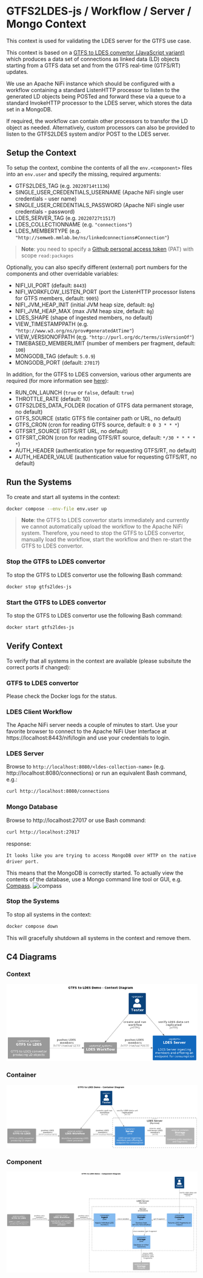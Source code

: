 # GTFS2LDES-js / Workflow / Server / Mongo Context
This context is used for validating the LDES server for the GTFS use case.

This context is based on a [GTFS to LDES convertor (JavaScript variant)](https://github.com/julianrojas87/gtfs2ldes-js) which produces a data set of connections as linked data (LD) objects starting from a GTFS data set and from the GTFS real-time (GTFS/RT) updates.

We use an Apache NiFi instance which should be configured with a workflow containing a standard ListenHTTP processor to listen to the generated LD objects being POSTed and forward these via a queue to a standard InvokeHTTP processor to the LDES server, which stores the data set in a MongoDB.

If required, the workflow can contain other processors to transfor the LD object as needed. Alternatively, custom processors can also be provided to listen to the GTFS2LDES system and/or POST to the LDES server.

## Setup the Context
To setup the context, combine the contents of all the `env.<component>` files into an `env.user` and specify the missing, required arguments:
* GTFS2LDES_TAG (e.g. `20220714t1136`)
* SINGLE_USER_CREDENTIALS_USERNAME (Apache NiFi single user credentials - user name)
* SINGLE_USER_CREDENTIALS_PASSWORD (Apache NiFi single user credentials - password)
* LDES_SERVER_TAG (e.g. `20220727t1517`)
* LDES_COLLECTIONNAME (e.g. `"connections"`)
* LDES_MEMBERTYPE (e.g. `"http://semweb.mmlab.be/ns/linkedconnections#Connection"`)

> **Note**: you need to specify a [Github personal access token](https://docs.github.com/en/authentication/keeping-your-account-and-data-secure/creating-a-personal-access-token) (PAT) with scope `read:packages`

Optionally, you can also specify different (external) port numbers for the components and other overridable variables:
* NIFI_UI_PORT (default: `8443`)
* NIFI_WORKFLOW_LISTEN_PORT (port the ListenHTTP processor listens for GTFS members, default: `9005`)
* NIFI_JVM_HEAP_INIT (initial JVM heap size, default: `8g`)
* NIFI_JVM_HEAP_MAX (max JVM heap size, default: `8g`)
* LDES_SHAPE (shape of ingested members, no default)
* VIEW_TIMESTAMPPATH (e.g. `"http://www.w3.org/ns/prov#generatedAtTime"`)
* VIEW_VERSIONOFPATH (e;g. `"http://purl.org/dc/terms/isVersionOf"`)
* TIMEBASED_MEMBERLIMIT (number of members per fragment, default: `100`)
* MONGODB_TAG (default: `5.0.9`)
* MONGODB_PORT (default: `27017`)


In addition, for the GTFS to LDES conversion, various other arguments are required (for more information see [here](https://github.com/julianrojas87/gtfs2ldes-js)):
* RUN_ON_LAUNCH (`true` or `false`, default: `true`)
* THROTTLE_RATE (default: 10)
* GTFS2LDES_DATA_FOLDER (location of GTFS data permanent storage, no default)
* GTFS_SOURCE (static GTFS file container path or URL, no default)
* GTFS_CRON (cron for reading GTFS source, default: `0 0 3 * * *`)
* GTFSRT_SOURCE (GTFS/RT URL, no default)
* GTFSRT_CRON (cron for reading GTFS/RT source, default: `*/30 * * * * *`)
* AUTH_HEADER (authentication type for requesting GTFS/RT, no default)
* AUTH_HEADER_VALUE (authentication value for requesting GTFS/RT, no default)

## Run the Systems
To create and start all systems in the context:
```bash
docker compose --env-file env.user up
```

> **Note**: the GTFS to LDES convertor starts immediately and currently we cannot automatically upload the workflow to the Apache NiFi system. Therefore, you need to stop the GTFS to LDES convertor, manually load the workflow, start the workflow and then re-start the GTFS to LDES convertor.

### Stop the GTFS to LDES convertor
To stop the GTFS to LDES convertor use the following Bash command:
```bash
docker stop gtfs2ldes-js
```

### Start the GTFS to LDES convertor
To stop the GTFS to LDES convertor use the following Bash command:
```bash
docker start gtfs2ldes-js
```

## Verify Context
To verify that all systems in the context are available (please subsitute the correct ports if changed):

### GTFS to LDES convertor
Please check the Docker logs for the status.

### LDES Client Workflow
The Apache NiFi server needs a couple of minutes to start. Use your favorite browser to connect to the Apache NiFi User Interface at https://localhost:8443/nifi/login and use your credentials to login.

### LDES Server
Browse to `http://localhost:8080/<ldes-collection-name>` (e.g. http://localhost:8080/connections) or run an equivalent Bash command, e.g.:
```bash
curl http://localhost:8080/connections
```

### Mongo Database
Browse to http://localhost:27017 or use Bash command:
```bash
curl http://localhost:27017
```
response:
```text
It looks like you are trying to access MongoDB over HTTP on the native driver port.
```
This means that the MongoDB is correctly started. To actually view the contents of the database, use a Mongo command line tool or GUI, e.g. [Compass](https://www.mongodb.com/products/compass).
![compass](./artwork/mongo-compass.png)

### Stop the Systems
To stop all systems in the context:
```bash
docker compose down
```
This will gracefully shutdown all systems in the context and remove them.

## C4 Diagrams

### Context
![context](./artwork/gtfs-demo.context.png)

### Container
![container](./artwork/gtfs-demo.container.png)

### Component
![component](./artwork/gtfs-demo.component.png)
